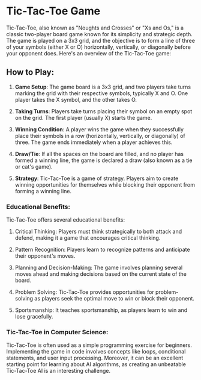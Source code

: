 # Tic-Tac-Toe Game

Tic-Tac-Toe, also known as "Noughts and Crosses" or "Xs and Os," is a classic two-player board game known for its simplicity and strategic depth. The game is played on a 3x3 grid, and the objective is to form a line of three of your symbols (either X or O) horizontally, vertically, or diagonally before your opponent does. Here's an overview of the Tic-Tac-Toe game:

## How to Play:

1. **Game Setup**: The game board is a 3x3 grid, and two players take turns marking the grid with their respective symbols, typically X and O. One player takes the X symbol, and the other takes O.

2. **Taking Turns**: Players take turns placing their symbol on an empty spot on the grid. The first player (usually X) starts the game.

3. **Winning Condition**: A player wins the game when they successfully place their symbols in a row (horizontally, vertically, or diagonally) of three. The game ends immediately when a player achieves this.

4. **Draw/Tie**: If all the spaces on the board are filled, and no player has formed a winning line, the game is declared a draw (also known as a tie or cat's game).

5. **Strategy**: Tic-Tac-Toe is a game of strategy. Players aim to create winning opportunities for themselves while blocking their opponent from forming a winning line.

### Educational Benefits:

Tic-Tac-Toe offers several educational benefits:

1. Critical Thinking: Players must think strategically to both attack and defend, making it a game that encourages critical thinking.

2. Pattern Recognition: Players learn to recognize patterns and anticipate their opponent's moves.

3. Planning and Decision-Making: The game involves planning several moves ahead and making decisions based on the current state of the board.

4. Problem Solving: Tic-Tac-Toe provides opportunities for problem-solving as players seek the optimal move to win or block their opponent.

5. Sportsmanship: It teaches sportsmanship, as players learn to win and lose gracefully.

### Tic-Tac-Toe in Computer Science:

Tic-Tac-Toe is often used as a simple programming exercise for beginners. Implementing the game in code involves concepts like loops, conditional statements, and user input processing. Moreover, it can be an excellent starting point for learning about AI algorithms, as creating an unbeatable Tic-Tac-Toe AI is an interesting challenge.